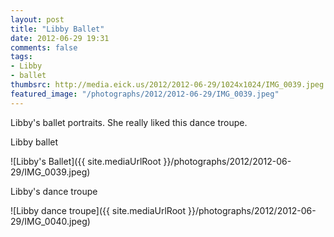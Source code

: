 ```yaml
---
layout: post
title: "Libby Ballet"
date: 2012-06-29 19:31
comments: false
tags: 
- Libby
- ballet
thumbsrc: http://media.eick.us/2012/2012-06-29/1024x1024/IMG_0039.jpeg
featured_image: "/photographs/2012/2012-06-29/IMG_0039.jpeg"
---
```

Libby's ballet portraits.  She really liked this dance troupe.

Libby ballet

![Libby's Ballet]({{ site.mediaUrlRoot }}/photographs/2012/2012-06-29/IMG_0039.jpeg)


Libby's dance troupe

![Libby dance troupe]({{ site.mediaUrlRoot }}/photographs/2012/2012-06-29/IMG_0040.jpeg)


